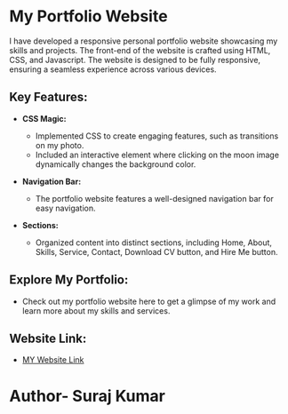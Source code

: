 # My Portfolio Website

I have developed a responsive personal portfolio website showcasing my skills and projects. The front-end of the website is crafted using HTML, CSS, and Javascript. The website is designed to be fully responsive, ensuring a seamless experience across various devices.

## Key Features:

- **CSS Magic:**
  - Implemented CSS to create engaging features, such as transitions on my photo.
  - Included an interactive element where clicking on the moon image dynamically changes the background color.

- **Navigation Bar:**
  - The portfolio website features a well-designed navigation bar for easy navigation.

- **Sections:**
  - Organized content into distinct sections, including Home, About, Skills, Service, Contact, Download CV button, and Hire Me button.

## Explore My Portfolio:

  - Check out my portfolio website here to get a glimpse of my work and learn more about my skills and services.

## Website Link:
  - [MY Website Link](https://skagrawal007.github.io/My-Portfolio/)
    

<h1>Author- Suraj Kumar</h1>
